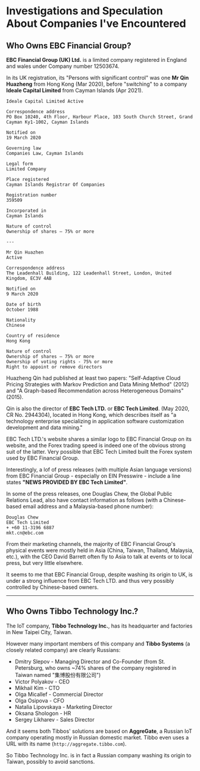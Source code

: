 # Investigations and Speculation About Companies I've Encountered

## Who Owns EBC Financial Group?

**EBC Financial Group (UK) Ltd.** is a limited company registered in England and wales under Company number 12503674.

In its UK registration, its "Persons with significant control" was one **Mr Qin Huazheng** from Hong Kong (Mar 2020), before "switching" to a company **Ideale Capital Limited** from Cayman Islands (Apr 2021).

```
Ideale Capital Limited Active

Correspondence address
PO Box 10240, 4th Floor, Harbour Place, 103 South Church Street, Grand Cayman Ky1-1002, Cayman Islands

Notified on
19 March 2020

Governing law
Companies Law, Cayman Islands

Legal form
Limited Company

Place registered
Cayman Islands Registrar Of Companies

Registration number
359509

Incorporated in
Cayman Islands

Nature of control
Ownership of shares – 75% or more

---

Mr Qin Huazhen
Active

Correspondence address
The Leadenhall Building, 122 Leadenhall Street, London, United Kingdom, EC3V 4AB

Notified on
9 March 2020

Date of birth
October 1988

Nationality
Chinese

Country of residence
Hong Kong

Nature of control
Ownership of shares – 75% or more
Ownership of voting rights - 75% or more
Right to appoint or remove directors
```

Huazheng Qin had published at least two papers: "Self-Adaptive Cloud Pricing Strategies with Markov Prediction and Data Mining Method" (2012) and "A Graph-based Recommendation across Heterogeneous Domains" (2015).

Qin is also the director of **EBC Tech LTD.** or **EBC Tech Limited**. (May 2020, CR No. 2944304), located in Hong Kong, which describes itself as "a technology enterprise specializing in application software customization development and data mining."

EBC Tech LTD.'s website shares a similar logo to EBC Financial Group on its website, and the Forex trading speed is indeed one of the obvious strong suit of the latter. Very possible that EBC Tech Limited built the Forex system used by EBC Financial Group.

Interestingly, a lof of press releases (with multiple Asian language versions) from EBC Financial Group - especially on EIN Presswire - include a line states **"NEWS PROVIDED BY EBC Tech Limited"**.

In some of the press releases, one Douglas Chew, the Global Public Relations Lead, also have contact information as follows (with a Chinese-based email address and a Malaysia-based phone number):

```
Douglas Chew
EBC Tech Limited
+ +60 11-3196 6887
mkt.cn@ebc.com
```

From their marketing channels, the majority of EBC Financial Group's physical events were mostly held in Asia (China, Taiwan, Thailand, Malaysia, etc.), with the CEO David Barrett often fly to Asia to talk at events or to local press, but very little elsewhere.

It seems to me that EBC Financial Group, despite washing its origin to UK, is under a strong influence from EBC Tech LTD. and thus very possibly controlled by Chinese-based owners.

---

## Who Owns Tibbo Technology Inc.?

The IoT company, **Tibbo Technology Inc.**, has its headquarter and factories in New Taipei City, Taiwan.

However many important members of this company and **Tibbo Systems** (a closely related company) are clearly Russians:

- Dmitry Slepov - Managing Director and Co-Founder (from St. Petersburg, who owns ~74% shares of the company registered in Taiwan named "集博股份有限公司")
- Victor Polyakov - CEO 
- Mikhail Kim - CTO
- Olga Micallef - Commercial Director
- Olga Osipova - CFO
- Natalia Lipovskaya - Marketing Director
- Oksana Shologon - HR
- Sergey Likharev - Sales Director

And it seems both Tibbos' solutions are based on **AggreGate**, a Russian IoT company operating mostly in Russian domestic market. Tibbo even uses a URL with its name (`http://aggregate.tibbo.com`).

So Tibbo Technology Inc. is in fact a Russian company washing its origin to Taiwan, possibly to avoid sanctions.
